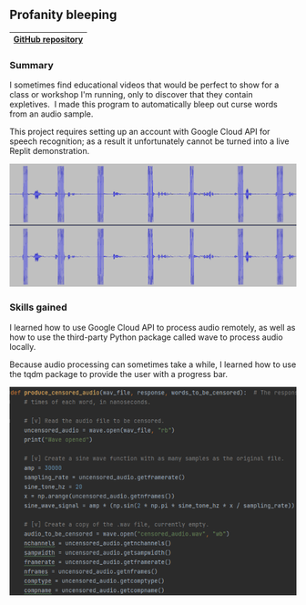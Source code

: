 <h2>Profanity bleeping</h2>

| [GitHub repository](https://github.com/WrenMcQueary/profanity-bleeping)      |
| :---:        |

### Summary

I sometimes find educational videos that would be perfect to show for a class or workshop I'm running, only to discover that they contain expletives.  I made this program to automatically bleep out curse words from an audio sample.

This project requires setting up an account with Google Cloud API for speech recognition; as a result it unfortunately cannot be turned into a live Replit demonstration.

![Bleeped audio](/images/projects/profanity_bleeping/bleeped_audio.png)

### Skills gained

I learned how to use Google Cloud API to process audio remotely, as well as how to use the third-party Python package called wave to process audio locally.

Because audio processing can sometimes take a while, I learned how to use the tqdm package to provide the user with a progress bar.

![Code snippet](/images/projects/profanity_bleeping/code_snippet.png)
